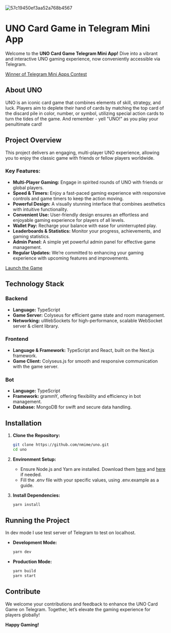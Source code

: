 ![57c19450ef3aa52a768b4567](https://github.com/nmime/uno/assets/66474195/eac4860a-23d9-4aa4-9b95-f06e430d51f1)

# UNO Card Game in Telegram Mini App

Welcome to the **UNO Card Game Telegram Mini App!** Dive into a vibrant and interactive UNO gaming experience, now
conveniently accessible via Telegram.

[Winner of Telegram Mini Apps Contest](https://contest.com/mini-apps/entry4494)

## About UNO

UNO is an iconic card game that combines elements of skill, strategy, and luck. Players aim to deplete their hand of
cards by matching the top card of the discard pile in color, number, or symbol, utilizing special action cards to turn
the tides of the game. And remember - yell "UNO!" as you play your penultimate card!

## Project Overview

This project delivers an engaging, multi-player UNO experience, allowing you to enjoy the classic game with friends or
fellow players worldwide.

### Key Features:

- **Multi-Player Gaming:** Engage in spirited rounds of UNO with friends or global players.
- **Speed & Timers:** Enjoy a fast-paced gaming experience with responsive controls and game timers to keep the action
  moving.
- **Powerful Design:** A visually stunning interface that combines aesthetics with intuitive functionality.
- **Convenient Use:** User-friendly design ensures an effortless and enjoyable gaming experience for players of all
  levels.
- **Wallet Pay:** Recharge your balance with ease for uninterrupted play.
- **Leaderboards & Statistics:** Monitor your progress, achievements, and gaming statistics.
- **Admin Panel:** A simple yet powerful admin panel for effective game management.
- **Regular Updates:** We’re committed to enhancing your gaming experience with upcoming features and improvements.

[Launch the Game](https://t.me/uno9bot/uno)

## Technology Stack

### Backend

- **Language:** TypeScript
- **Game Server:** Colyseus for efficient game state and room management.
- **Networking:** uWebSockets for high-performance, scalable WebSocket server & client library.

### Frontend

- **Language & Framework:** TypeScript and React, built on the Next.js framework.
- **Game Client:** Colyseus.js for smooth and responsive communication with the game server.

### Bot

- **Language:** TypeScript
- **Framework:** grammY, offering flexibility and efficiency in bot management.
- **Database:** MongoDB for swift and secure data handling.

## Installation

1. **Clone the Repository:**
    ```bash
    git clone https://github.com/nmime/uno.git
    cd uno
    ```

2. **Environment Setup:**
    - Ensure Node.js and Yarn are installed. Download them [here](https://nodejs.org/en/download/)
      and [here](https://yarnpkg.com/getting-started/install) if needed.
    - Fill the .env file with your specific values, using .env.example as a guide.

3. **Install Dependencies:**
    ```bash
    yarn install
    ```

## Running the Project

In dev mode I use test server of Telegram to test on localhost.

- **Development Mode:**
    ```bash
    yarn dev
    ```

- **Production Mode:**
    ```bash
    yarn build
    yarn start
    ```

## Contribute

We welcome your contributions and feedback to enhance the UNO Card Game on Telegram. Together, let’s elevate the gaming
experience for players globally!

**Happy Gaming!**
